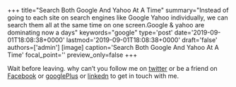 +++
title="Search Both Google And Yahoo At A Time"
summary="Instead of going to each site on search engines like Google Yahoo individually, we can search them all at the same time on one screen.Google & yahoo are dominating now a days"
keywords="google"
type='post'
date='2019-09-01T18:08:38+0000'
lastmod='2019-09-01T18:08:38+0000'
draft='false'
authors=['admin']
[image]
caption='Search Both Google And Yahoo At A Time'
focal_point=''
preview_only=false
+++










Wait before leaving.
why can’t you follow me on <a href="https://twitter.com/arungudelli" target="_blank">twitter</a> or be a friend on <a href="https://www.facebook.com/gudelliArun" target="_blank">Facebook</a> or <a href="https://plus.google.com/+ArunkumarGudelli" target="_blank">googlePlus</a> or <a href="https://www.linkedin.com/in/arungudelli/" target="_blank">linkedn</a> to get in touch with me.








